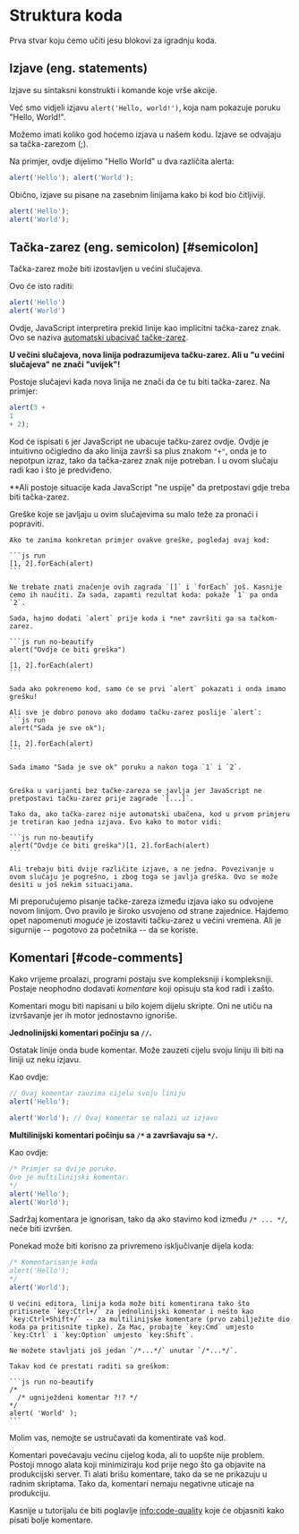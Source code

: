 # Struktura koda

Prva stvar koju ćemo učiti jesu blokovi za igradnju koda.

## Izjave (eng. statements)

Izjave su sintaksni konstrukti i komande koje vrše akcije.

Već smo vidjeli izjavu `alert('Hello, world!')`, koja nam pokazuje poruku "Hello, World!".

Možemo imati koliko god hoćemo izjava u našem kodu. Izjave se odvajaju sa tačka-zarezom (;).

Na primjer, ovdje dijelimo "Hello World" u dva različita alerta:

```js run no-beautify
alert('Hello'); alert('World');
```

Obično, izjave su pisane na zasebnim linijama kako bi kod bio čitljiviji.

```js run no-beautify
alert('Hello');
alert('World');
```

## Tačka-zarez (eng. semicolon) [#semicolon]

Tačka-zarez može biti izostavljen u većini slučajeva.

Ovo će isto raditi:

```js run no-beautify
alert('Hello')
alert('World')
```

Ovdje, JavaScript interpretira prekid linije kao implicitni tačka-zarez znak. Ovo se naziva [automatski ubacivač tačke-zarez](https://tc39.github.io/ecma262/#sec-automatic-semicolon-insertion).

**U večini slučajeva, nova linija podrazumijeva tačku-zarez. Ali u "u većini slučajeva" ne znači "uvijek"!**

Postoje slučajevi kada nova linija ne znači da će tu biti tačka-zarez. Na primjer:

```js run no-beautify
alert(3 +
1
+ 2);
```

Kod će ispisati `6` jer JavaScript ne ubacuje tačku-zarez ovdje. Ovdje je intuitivno očigledno da ako linija završi sa plus znakom `"+"`, onda je to nepotpun izraz, tako da tačka-zarez znak nije potreban. I u ovom slučaju radi kao i što je predviđeno.

**Ali postoje situacije kada JavaScript "ne uspije" da pretpostavi gdje treba biti tačka-zarez.

Greške koje se javljaju u ovim slučajevima su malo teže za pronaći i popraviti.

````smart header="Primjer greške"
Ako te zanima konkretan primjer ovakve greške, pogledaj ovaj kod:

```js run
[1, 2].forEach(alert)
```

Ne trebate znati značenje ovih zagrada `[]` i `forEach` još. Kasnije ćemo ih naučiti. Za sada, zapamti rezultat koda: pokaže `1` pa onda `2`.

Sada, hajmo dodati `alert` prije koda i *ne* završiti ga sa tačkom-zarez.

```js run no-beautify
alert("Ovdje će biti greška")

[1, 2].forEach(alert)
```

Sada ako pokrenemo kod, samo će se prvi `alert` pokazati i onda imamo grešku!

Ali sve je dobro ponovo ako dodamo tačku-zarez poslije `alert`:
```js run
alert("Sada je sve ok");

[1, 2].forEach(alert)  
```

Sada imamo "Sada je sve ok" poruku a nakon toga `1` i `2`.


Greška u varijanti bez tačke-zareza se javlja jer JavaScript ne pretpostavi tačku-zarez prije zagrade `[...]`.

Tako da, ako tačka-zarez nije automatski ubačena, kod u prvom primjeru je tretiran kao jedna izjava. Evo kako to motor vidi:

```js run no-beautify
alert("Ovdje će biti greška")[1, 2].forEach(alert)
```

Ali trebaju biti dvije različite izjave, a ne jedna. Povezivanje u ovom slučaju je pogrešno, i zbog toga se javlja greška. Ovo se može desiti u još nekim situacijama.
````

Mi preporučujemo pisanje tačke-zareza između izjava iako su odvojene novom linijom. Ovo pravilo je široko usvojeno od strane zajednice. Hajdemo opet napomenuti *moguće* je izostaviti tačku-zarez u većini vremena. Ali je sigurnije -- pogotovo za početnika -- da se koriste.

## Komentari [#code-comments]

Kako vrijeme proalazi, programi postaju sve kompleksniji i kompleksniji. Postaje neophodno dodavati *komentare* koji opisuju sta kod radi i zašto.

Komentari mogu biti napisani u bilo kojem dijelu skripte. Oni ne utiču na izvršavanje jer ih motor jednostavno ignoriše.

**Jednolinijski komentari počinju sa `//`.**

Ostatak linije onda bude komentar. Može zauzeti cijelu svoju liniju ili biti na liniji uz neku izjavu.

Kao ovdje:
```js run
// Ovaj komentar zauzima cijelu svoju liniju
alert('Hello');

alert('World'); // Ovaj komentar se nalazi uz izjavu
```

**Multilinijski komentari počinju sa <code>/&#42;</code> a završavaju sa <code>&#42;/</code>.**

Kao ovdje:

```js run
/* Primjer sa dvije poruke.
Ovo je multilinijski komentar.
*/
alert('Hello');
alert('World');
```

Sadržaj komentara je ignorisan, tako da ako stavimo kod između <code>/&#42; ... &#42;/</code>, neće biti izvršen.

Ponekad može biti korisno za privremeno isključivanje dijela koda:

```js run
/* Komentarisanje koda
alert('Hello');
*/
alert('World');
```

```smart header="Koristite prečice!"
U većini editora, linija koda može biti komentirana tako što pritisnete `key:Ctrl+/` za jednolinijski komentar i nešto kao `key:Ctrl+Shift+/` -- za multilinijske komentare (prvo zabilježite dio koda pa pritisnite tipke). Za Mac, probajte `key:Cmd` umjesto `key:Ctrl` i `key:Option` umjesto `key:Shift`.
```

````warn header="Ugniježdeni komentari nisu podržani!"
Ne možete stavljati još jedan `/*...*/` unutar `/*...*/`.

Takav kod će prestati raditi sa greškom:

```js run no-beautify
/*
  /* ugniježdeni komentar ?!? */
*/
alert( 'World' );
```
````

Molim vas, nemojte se ustručavati da komentirate vaš kod.

Komentari povećavaju većinu cijelog koda, ali to uopšte nije problem. Postoji mnogo alata koji minimiziraju kod prije nego što ga objavite na produkcijski server. Ti alati brišu komentare, tako da se ne prikazuju u radnim skriptama. Tako da, komentari nemaju negativne uticaje na produkciju.

Kasnije u tutorijalu će biti poglavlje <info:code-quality> koje će objasniti kako pisati bolje komentare.
